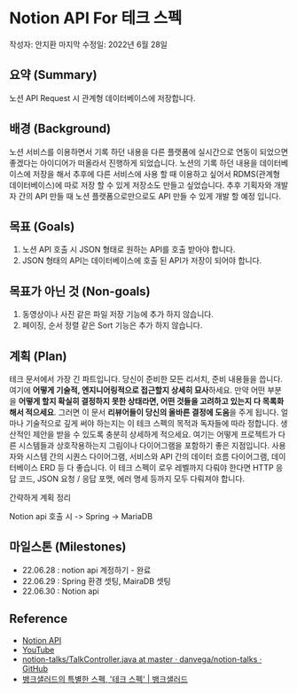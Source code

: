 # Notion API For 테크 스펙
작성자: 안지환
마지막 수정일: 2022년 6월 28일


## 요약 (Summary)
노션 API Request 시 관계형 데이터베이스에 저장합니다. 

## 배경 (Background)
노션 서비스를 이용하면서 기록 하던 내용을 다른 플랫폼에 실시간으로 연동이 되었으면 좋겠다는 아이디어가 떠올라서 진행하게 되었습니다. 
노션의 기록 하던 내용을 데이터베이스에 저장을 해서 추후에 다른 서비스에 사용 할 때 이용하고 싶어서 RDMS(관계형 데이터베이스)에 따로 저장 할 수 있게 저장소도 만들고 싶었습니다. 
추후 기획자와 개발자 간의 API 만들 때 노션 플랫폼으로만으로도 API 만들 수 있게 개발 할 예정 입니다.

## 목표 (Goals)
1. 노션 API 호출 시 JSON 형태로 원하는 API를 호출 받아야 합니다.
2. JSON 형태의 API는 데이터베이스에 호출 된 API가 저장이 되어야 합니다.

## 목표가 아닌 것 (Non-goals)
1. 동영상이나 사진 같은 파일 저장 기능에 추가 하지 않습니다.
2. 페이징, 순서 정렬 같은 Sort 기능은 추가 하지 않습니다.

## 계획 (Plan)
테크 문서에서 가장 긴 파트입니다. 당신이 준비한 모든 리서치, 준비 내용들을 씁니다. 여기에 **어떻게 기술적, 엔지니어링적으로 접근할지 상세히 묘사**하세요. 만약 어떤 부분을 **어떻게 할지 확실히 결정하지 못한 상태라면, 어떤 것들을 고려하고 있는지 다 목록화해서 적으세요**. 그러면 이 문서 **리뷰어들이 당신의 올바른 결정에 도움**을 주게 됩니다. 얼마나 기술적으로 깊게 써야 하는지는 이 테크 스펙의 목적과 독자들에 따라 정합니다. 생산적인 제안을 받을 수 있도록 충분히 상세하게 적으세요.
여기는 어떻게 프로젝트가 다른 시스템들과 상호작용하는지 그림이나 다이어그램을 포함하기 좋은 지점입니다. 사용자와 시스템 간의 시퀀스 다이어그램, 서비스와 API 간의 데이터 흐름 다이어그램, 데이터베이스 ERD 등 다 좋습니다.
이 테크 스펙이 로우 레벨까지 다뤄야 한다면 HTTP 응답 코드, JSON 요청 / 응답 포맷, 에러 명세 등까지 모두 다뤄져야 합니다.

간략하게 계획 정리

Notion api 호출 시 -> Spring -> MariaDB


## 마일스톤 (Milestones)
* 22.06.28 : notion api 계정하기 - 완료 
* 22.06.29 : Spring 환경 셋팅, MairaDB 셋팅
* 22.06.30 : Notion api


## Reference
* [Notion API](https://developers.notion.com/)
* [YouTube](https://www.youtube.com/watch?v=4yHYrQ7_gKM&t=1662s)
* [notion-talks/TalkController.java at master · danvega/notion-talks · GitHub](https://github.com/danvega/notion-talks/blob/master/src/main/java/dev/danvega/talks/controller/TalkController.java)
* [뱅크샐러드의 특별한 스펙, '테크 스펙' | 뱅크샐러드](https://blog.banksalad.com/tech/we-work-by-tech-spec/)
